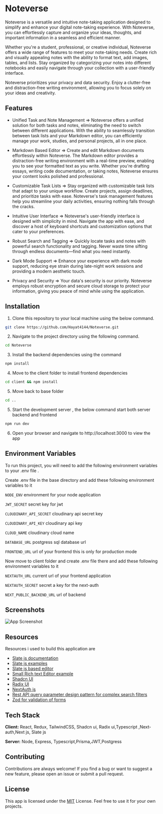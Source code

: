 # Noteverse

Noteverse is a versatile and intuitive note-taking application designed to simplify and enhance your digital note-taking experience. With Noteverse, you can effortlessly capture and organize your ideas, thoughts, and important information in a seamless and efficient manner.

Whether you're a student, professional, or creative individual, Noteverse offers a wide range of features to meet your note-taking needs. Create rich and visually appealing notes with the ability to format text, add images, tables, and lists. Stay organized by categorizing your notes into different notebooks and easily navigate through your collection with a user-friendly interface.

Noteverse prioritizes your privacy and data security. Enjoy a clutter-free and distraction-free writing environment, allowing you to focus solely on your ideas and creativity.

## Features

- Unified Task and Note Management => Noteverse offers a unified solution for both tasks and notes, eliminating the need to switch between different applications. With the ability to seamlessly transition between task lists and your Markdown editor, you can efficiently manage your work, studies, and personal projects, all in one place.
- Markdown Based Editor => Create and edit Markdown documents effortlessly within Noteverse. The Markdown editor provides a distraction-free writing environment with a real-time preview, enabling you to see your formatted text as you write. Whether you're drafting essays, writing code documentation, or taking notes, Noteverse ensures your content looks polished and professional.

- Customizable Task Lists => Stay organized with customizable task lists that adapt to your unique workflow. Create projects, assign deadlines, and prioritize tasks with ease. Noteverse's task management features help you streamline your daily activities, ensuring nothing falls through the cracks.

- Intuitive User Interface => Noteverse's user-friendly interface is designed with simplicity in mind. Navigate the app with ease, and discover a host of keyboard shortcuts and customization options that cater to your preferences.

- Robust Search and Tagging => Quickly locate tasks and notes with powerful search functionality and tagging. Never waste time sifting through endless documents—find what you need instantly.

- Dark Mode Support => Enhance your experience with dark mode support, reducing eye strain during late-night work sessions and providing a modern aesthetic touch.

- Privacy and Security => Your data's security is our priority. Noteverse employs robust encryption and secure cloud storage to protect your information, giving you peace of mind while using the application.

## Installation

1. Clone this repository to your local machine using the below command.

```bash
git clone https://github.com/Hayat4144/Noteverse.git
```

2. Navigate to the project directory using the following command.

```bash
cd Noteverse
```

3. Install the backend dependencies using the command

```bash
npm install
```

4. Move to the client folder to install frontend dependencies

```bash
cd client && npm install
```

5. Move back to base folder

```bash
cd ..
```

5. Start the development server , the below command start both server backend and frontend

```bash
npm run dev
```

6.  Open your browser and navigate to http://localhost:3000 to view the app

## Environment Variables

To run this project, you will need to add the following environment variables to your .env file .

Create .env file in the base directory and add these following environment variables to it

`NODE_ENV` environment for your node application

`JWT_SECRET` secret key for jwt

`CLOUDINARY_API_SECRET` cloudinary api secret key

`CLOUDINARY_API_KEY` cloudinary api key

`CLOUD_NAME` cloudinary cloud name

`DATABASE_URL` postgress sql database url

`FRONTEND_URL` url of your frontend this is only for production mode

Now move to client folder and create .env file there and add these following environment variables to it

`NEXTAUTH_URL` current url of your frontend application

`NEXTAUTH_SECRET` secret a key for the next-auth

`NEXT_PUBLIC_BACKEND_URL` url of backend

## Screenshots

![App Screenshot](https://via.placeholder.com/468x300?text=App+Screenshot+Here)

## Resources

Resources i used to build this application are

- [Slate js documentation](https://docs.slatejs.org/)
- [Slate js examples](https://www.slatejs.org/examples/richtext)
- [Slate js based editor](https://github.com/accordproject/web-components/)
- [Small Rich text Editor example](https://www.smashingmagazine.com/2021/05/building-wysiwyg-editor-javascript-slatejs/)
- [Shadcn UI](https://ui.shadcn.com/)
- [Radix UI](https://www.radix-ui.com/)
- [NextAuth js](https://next-auth.js.org/)
- [Rest API query parameter design pattern for complex search filters](https://www.moesif.com/blog/technical/api-design/REST-API-Design-Filtering-Sorting-and-Pagination/)
- [Zod for validation of forms](https://zod.dev/)

## Tech Stack

**Client:** React, Redux, TailwindCSS, Shadcn ui, Radix ui,Typescript ,Next-auth,Next js, Slate js

**Server:** Node, Express, Typescript,Prisma,JWT,Postgress

## Contributing

Contributions are always welcome! If you find a bug or want to suggest a new feature, please open an issue or submit a pull request.

## License

This app is licensed under the [MIT](https://choosealicense.com/licenses/mit/) License. Feel free to use it for your own projects.

